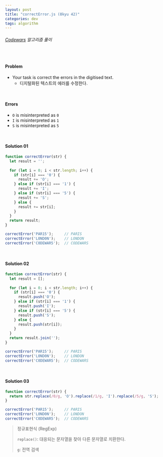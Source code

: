 ```yaml
---
layout: post
title: "correctError.js (8kyu 42)"
categories: dev
tags: algorithm
---
```


###### [Codewars](https://www.codewars.com) 알고리즘 풀이

<br>

#### Problem

- Your task is correct the errors in the digitised text.
  - 디지털화된 텍스트의 에러를 수정한다.

<br>

#### Errors

- `O` is misinterpreted as `0`
- `I` is misinterpreted as `1`
- `S` is misinterpreted as `5`

<br>

#### Solution 01

```js
function correctError(str) {
  let result = '';
  
  for (let i = 0; i < str.length; i++) {
    if (str[i] === '0') {
      result += 'O';
    } else if (str[i] === '1') {
      result += 'I';
    } else if (str[i] === '5') {
      result += 'S';
    } else {
      result += str[i];
    }
  }
  return result;
}

correctError('PAR15');     // PARIS
correctError('L0ND0N');    // LONDON
correctError('C0DEWAR5');  // CODEWARS
```

<br>

#### Solution 02

```js
function correctError(str) {
  let result = [];
  
  for (let i = 0; i < str.length; i++) {
    if (str[i] === '0') {
      result.push('O');
    } else if (str[i] === '1') {
      result.push('I');
    } else if (str[i] === '5') {
      result.push('S');
    } else {
      result.push(str[i]);
    }
  }
  return result.join('');
}

correctError('PAR15');     // PARIS
correctError('L0ND0N');    // LONDON
correctError('C0DEWAR5');  // CODEWARS
```

<br>

#### Solution 03

```js
function correctError(str) {
  return str.replace(/0/g, 'O').replace(/1/g, 'I').replace(/5/g, 'S');
}

correctError('PAR15');     // PARIS
correctError('L0ND0N');    // LONDON
correctError('C0DEWAR5');  // CODEWARS
```

> 정규표현식 (RegExp)
>
> `replace()`: 대응되는 문자열을 찾아 다른 문자열로 치환한다.
>
> `g`: 전역 검색

<br>

<br>